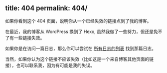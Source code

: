 title: 404
permalink: 404/
---

如果你看到这个 404 页面，说明你从一个已经失效的链接点到了我的博客。

在最近，我的博客从 WordPress 换到了 Hexo, 虽然我做了一些努力，但还是免不了有一些链接失效。

如果你是在访问一篇日志，那么你可以尝试在 [所有日志的列表](/list) 找到那篇日志。

当然，如果你认为这个链接不应该失效（比如这是一个来自博客其他页面的链接），也可以联系我，因为有可能是我的失误。
